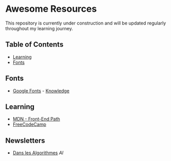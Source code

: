 # Awesome Resources

This repository is currently under construction and will be updated regularly throughout my learning journey.

## Table of Contents

<!-- no toc -->
- [Learning](#learning)
- [Fonts](#fonts)

## Fonts

- [Google Fonts](https://fonts.google.com/) - [Knowledge](https://fonts.google.com/knowledge)

## Learning

- [MDN - Front-End Path](https://developer.mozilla.org/fr/docs/orphaned/Learn/Front-end_web_developer)
- [FreeCodeCamp](https://www.freecodecamp.org/learn/)

## Newsletters

- [Dans les Algorithmes](https://www.danslesalgorithmes.net/) <up><i>AI</i></sup>
